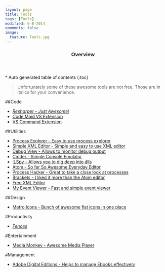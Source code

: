 ```yaml
---
layout: page
title: Tools
tags: [Tools]
modified: 6-8-2014
comments: false
image:
  feature: Tools.jpg
---
```


<section id="table-of-contents" class="toc">
  <header>
    <h3>Overview</h3>
  </header>
<div id="drawer" markdown="1">
*  Auto generated table of contents
{:toc}
</div>
</section><!-- /#table-of-contents -->

> Unfortunately some of these awesome tools are not free. Those are in italics for your convenience.

##Code
- *[Resharper - Just Awesome!](http://www.jetbrains.com/resharper/)*
- [Code Maid VS Extension](http://www.codemaid.net/)
- [VS Command Extension](http://vscommands.squaredinfinity.com/)

##Utilities
- [Process Explorer - Easy to use process explorer](http://technet.microsoft.com/en-us/sysinternals/bb896653.aspx)
- [Simple XML Editor - Simple and easy to use XML editor](http://www.firstobject.com/dn_editor.htm)
- [Debug View - Allows to monitor debug output](http://technet.microsoft.com/en-us/sysinternals/bb896647.aspx)
- [Cmder - Simple Console Emulator](http://bliker.github.io/cmder/)
- [ILSpy - Allows you to dig deep into dlls](http://ilspy.net/)
- [Atom - So far So Awesome Everyday Editor](http://atom.io/)
- [Process Hacker - Great to take a close look at processes](http://processhacker.sourceforge.net/)
- [Brackets - I liked it more than the Atom editor](http://brackets.io/?lang=en)
- [Free XML Editor](http://www.firstobject.com/dn_editor.htm)
- [My Event Viewer - Fast and simple event viewer](http://www.nirsoft.net/utils/my_event_viewer.html)

##Design
- [Metro Icons - Bunch of awesome flat icons in one place](http://www.syncfusion.com/downloads/metrostudio)

#Productivity
- *[Fences](http://www.stardock.com/products/fences/)*

#Entertainment
- [Media Monkey - Awesome Media Player](http://www.mediamonkey.com/) 

#Management
- [Adobe Digital Editions - Helps to manage Ebooks effectively](http://www.adobe.com/solutions/ebook/digital-editions.html)